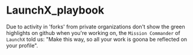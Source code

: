 # LaunchX_playbook

Due to activity in 'forks' from private organizations don't show the green highlights on github when you're working on, the `Mission Commander` of `LaunchX` told us: "Make this way, so all your work is goona be reflected on your profile".
